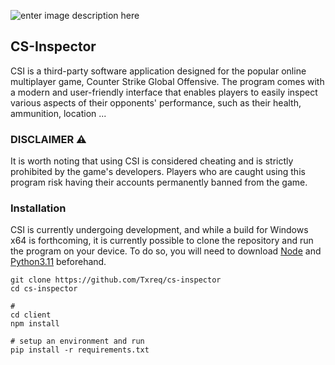 ![enter image description here](https://i.ibb.co/N7byhvx/Frame-14.png)

## CS-Inspector

CSI is a third-party software application designed for the popular online multiplayer game, Counter Strike Global Offensive. The program comes with a modern and user-friendly interface that enables players to easily inspect various aspects of their opponents' performance, such as their health, ammunition, location ...

### DISCLAIMER ⚠

It is worth noting that using CSI is considered cheating and is strictly prohibited by the game's developers. Players who are caught using this program risk having their accounts permanently banned from the game.

### Installation

CSI is currently undergoing development, and while a build for Windows x64 is forthcoming, it is currently possible to clone the repository and run the program on your device. To do so, you will need to download [Node](https://nodejs.org/en) and [Python3.11](https://www.python.org/) beforehand.

```
git clone https://github.com/Txreq/cs-inspector
cd cs-inspector

#
cd client
npm install

# setup an environment and run
pip install -r requirements.txt
```

